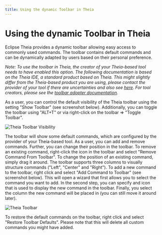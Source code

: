 ```yaml
---
title: Using the dynamic Toolbar in Theia
---
```


# Using the dynamic Toolbar in Theia

Eclipse Theia provides a dynamic toolbar allowing easy access to commonly used commands. The toolbar contains default commands and can be dynamically adapted by users based on their personal preference.

*Note: To use the toolbar in Theia, the creator of your Theia-based tool needs to have enabled this option. The following documentation is based on the Theia IDE, a standard product based on Theia. This might slightly differ from the Theia-based product you are using, please contact the provider of your tool if there are uncertainties and also see [here](/docs/user_getting_started/). For tool creators, please see the [toolbar adopter documentation](/docs/toolbar/).*

As a user, you can control the default visibility of the Theia toolbar using the setting "Show Toolbar" (see screenshot below). Additionally, you can toggle the toolbar using "ALT+T" or via right-click on the toolbar => "Toggle Toolbar".

<img src="../../theia-toolbar-visibility.gif" alt="Theia Toolbar Visibility" style="max-width: 525px">

The toolbar will show some default commands, which are configured by the provider of your Theia-based tool. As a user, you can add and remove commands. Further, you can change their position in the toolbar. To remove an existing command, right-click the icon in the toolbar and select "Remove Command From Toolbar". To change the position of an existing command, simply drag it around. The toolbar supports three columns to visually structure commands ("Left", "Center" and "Right").
To add a new command to the toolbar, right click and select "Add Command to Toolbar" (see screenshot below). This will open a wizard that first allows you to select the command you want to add. In the second step, you can specify and icon that is used to display the new command in the toolbar. Finally, you select the column the new command will be placed in (you can still move it around later).

<img src="../../theia-toolbar.gif" alt="Theia Toolbar" style="max-width: 525px">

To restore the default commands on the toolbar, right click and select "Restore Toolbar Defaults". Please note that this will delete all custom commands you might have added.
